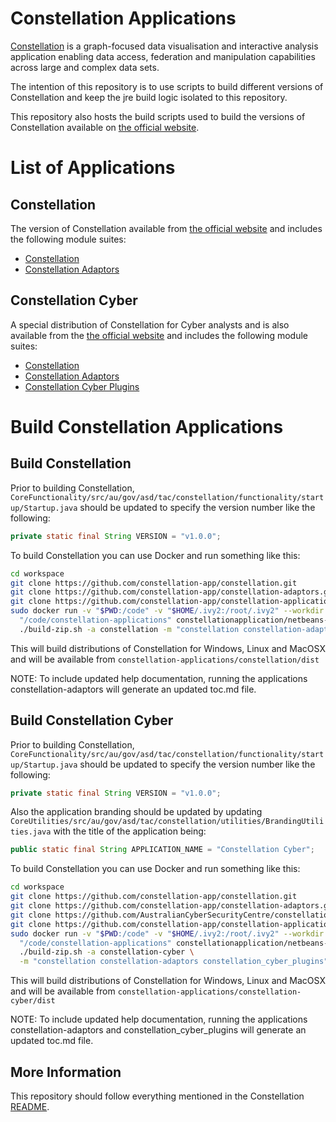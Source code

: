 # Constellation Applications

[Constellation](https://github.com/constellation-app/constellation) is a
graph-focused data visualisation and interactive analysis application enabling
data access, federation and manipulation capabilities across large and complex
data sets.

The intention of this repository is to use scripts to build different versions
of Constellation and keep the jre build logic isolated to this repository.

This repository also hosts the build scripts used to build the versions of
Constellation available on [the official website](https://constellation-app.com).

# List of Applications

## Constellation

The version of Constellation available from
[the official website](https://constellation-app.com) and includes the following
module suites:
  * [Constellation](https://github.com/constellation-app/constellation)
  * [Constellation Adaptors](https://github.com/constellation-app/constellation-adaptors)

## Constellation Cyber

A special distribution of Constellation for Cyber analysts and is also available
from the [the official website](https://constellation-app.com) and includes the
following module suites:
  * [Constellation](https://github.com/constellation-app/constellation)
  * [Constellation Adaptors](https://github.com/constellation-app/constellation-adaptors)
  * [Constellation Cyber Plugins](https://github.com/AustralianCyberSecurityCentre/constellation_cyber_plugins)

# Build Constellation Applications

## Build Constellation

Prior to building Constellation, `CoreFunctionality/src/au/gov/asd/tac/constellation/functionality/startup/Startup.java`
should be updated to specify the version number like the following:

```java
private static final String VERSION = "v1.0.0";
```

To build Constellation you can use Docker and run something like this:

```bash
cd workspace
git clone https://github.com/constellation-app/constellation.git
git clone https://github.com/constellation-app/constellation-adaptors.git
git clone https://github.com/constellation-app/constellation-applications.git
sudo docker run -v "$PWD:/code" -v "$HOME/.ivy2:/root/.ivy2" --workdir \
  "/code/constellation-applications" constellationapplication/netbeans-runner:12 \
  ./build-zip.sh -a constellation -m "constellation constellation-adaptors"
```

This will build distributions of Constellation for Windows, Linux and MacOSX and will be available from `constellation-applications/constellation/dist`

NOTE: To include updated help documentation, running the applications constellation-adaptors will generate an updated toc.md file.

## Build Constellation Cyber

Prior to building Constellation, `CoreFunctionality/src/au/gov/asd/tac/constellation/functionality/startup/Startup.java`
should be updated to specify the version number like the following:

```java
private static final String VERSION = "v1.0.0";
```

Also the application branding should be updated by updating `CoreUtilities/src/au/gov/asd/tac/constellation/utilities/BrandingUtilities.java`
with the title of the application being:

```java
public static final String APPLICATION_NAME = "Constellation Cyber";
```

To build Constellation you can use Docker and run something like this:

```bash
cd workspace
git clone https://github.com/constellation-app/constellation.git
git clone https://github.com/constellation-app/constellation-adaptors.git
git clone https://github.com/AustralianCyberSecurityCentre/constellation_cyber_plugins.git
git clone https://github.com/constellation-app/constellation-applications.git
sudo docker run -v "$PWD:/code" -v "$HOME/.ivy2:/root/.ivy2" --workdir \
  "/code/constellation-applications" constellationapplication/netbeans-runner:12 \
  ./build-zip.sh -a constellation-cyber \
  -m "constellation constellation-adaptors constellation_cyber_plugins"
```

This will build distributions of Constellation for Windows, Linux and MacOSX and will be available from `constellation-applications/constellation-cyber/dist`

NOTE: To include updated help documentation, running the applications constellation-adaptors and constellation_cyber_plugins will generate an updated toc.md file.

## More Information

This repository should follow everything mentioned in the Constellation
[README](https://github.com/constellation-app/constellation/blob/master/README.md).
